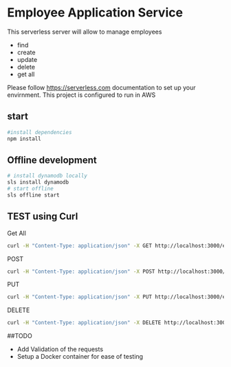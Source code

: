 # Employee Application Service

This serverless server will allow to manage employees
- find
- create
- update
- delete
- get all

Please follow https://serverless.com documentation to set up your envirnment.
This project is configured to run in AWS

## start
```bash
#install dependencies
npm install
```

## Offline development
```bash
# install dynamodb locally
sls install dynamodb
# start offline
sls offline start

```

## TEST using Curl

Get All
```bash
curl -H "Content-Type: application/json" -X GET http://localhost:3000/employees
```

POST
```bash
curl -H "Content-Type: application/json" -X POST http://localhost:3000/employees -d '{ "firstName":"Valeriy", "lastName":"Vinder" , "gender":"M"}'
```

PUT
```bash
curl -H "Content-Type: application/json" -X PUT http://localhost:3000/employees/86e02850-048c-11e8-bbb6-e9d61b3218a6 -d '{"firstName":"John"}'
```

DELETE
```bash
curl -H "Content-Type: application/json" -X DELETE http://localhost:3000/employees/86e02850-048c-11e8-bbb6-e9d61b3218a6
```


##TODO

- Add Validation of the requests
- Setup a Docker container for ease of testing
